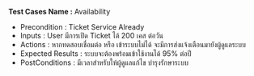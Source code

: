 **Test Cases Name :** Availability
* Precondition : Ticket Service Already
* Inputs : User มีการเปิด Ticket ได้ 200 เคส ต่อวัน
* Actions : หากทดสอบเชื่อมต่อ หรือ เข้าระบบไม่ได้ จะมีการส่งแจ้งเตือนมายังผู้ดูแลระบบ
* Expected Results : ระบบจะต้องพร้อมเข้าใช้งานได้ 95% ต่อปี
* PostConditions : มีเวลาสำหรับให้ผู้ดูแลแก้ไข บำรุงรักษาระบบ

